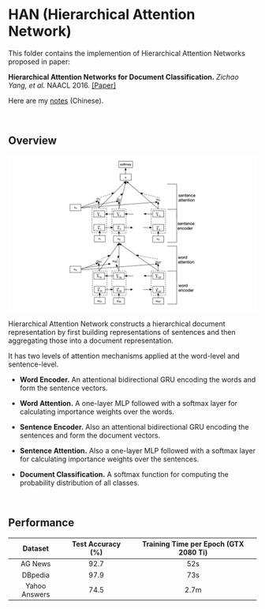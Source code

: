 # HAN (Hierarchical Attention Network)

This folder contains the implemention of Hierarchical Attention Networks proposed in paper:

**Hierarchical Attention Networks for Document Classification.** *Zichao Yang, et al.* NAACL 2016. [[Paper]](https://www.aclweb.org/anthology/N16-1174.pdf)

Here are my [notes](https://renovamen.ink/2020/06/10/text-classification-papers/#hierarchical-attention-network) (Chinese). 

&nbsp;

## Overview

![HAN](../../docs/img/HAN.png)

Hierarchical Attention Network constructs a hierarchical document representation by first building representations of sentences and then aggregating those into a document representation.

It has two levels of attention mechanisms applied at the word-level and sentence-level.


- **Word Encoder.** An attentional bidirectional GRU encoding the words and form the sentence vectors.

- **Word Attention.** A one-layer MLP followed with a softmax layer for calculating importance weights over the words.
  
- **Sentence Encoder.** Also an attentional bidirectional GRU encoding the sentences and form the document vectors.
  
- **Sentence Attention.** Also a one-layer MLP followed with a softmax layer for calculating importance weights over the sentences.

- **Document Classification.** A softmax function for computing the probability distribution of all classes.

&nbsp;

## Performance


|    Dataset    | Test Accuracy (%) | Training Time per Epoch (GTX 2080 Ti) |
| :-----------: | :---------------: | :-----------------------------------: |
|    AG News    |       92.7        |                  52s                  |
|    DBpedia    |       97.9        |                  73s                  |
| Yahoo Answers |       74.5        |                 2.7m                  |